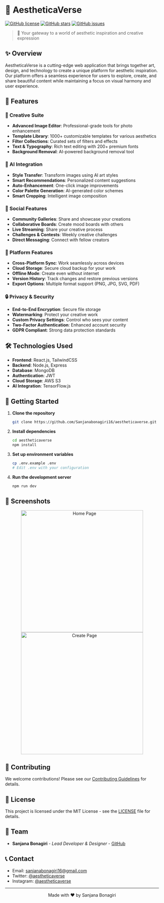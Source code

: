 # 🌟 AestheticaVerse

[![GitHub license](https://img.shields.io/github/license/Sanjanabonagiri16/aestheticaverse)](https://github.com/Sanjanabonagiri16/aestheticaverse/blob/main/LICENSE)
[![GitHub stars](https://img.shields.io/github/stars/Sanjanabonagiri16/aestheticaverse)](https://github.com/Sanjanabonagiri16/aestheticaverse/stargazers)
[![GitHub issues](https://img.shields.io/github/issues/Sanjanabonagiri16/aestheticaverse)](https://github.com/Sanjanabonagiri16/aestheticaverse/issues)

> 🎨 Your gateway to a world of aesthetic inspiration and creative expression

## ✨ Overview

AestheticaVerse is a cutting-edge web application that brings together art, design, and technology to create a unique platform for aesthetic inspiration. Our platform offers a seamless experience for users to explore, create, and share beautiful content while maintaining a focus on visual harmony and user experience.

## 🚀 Features

### 🎨 Creative Suite
- **Advanced Image Editor**: Professional-grade tools for photo enhancement
- **Template Library**: 1000+ customizable templates for various aesthetics
- **Filter Collections**: Curated sets of filters and effects
- **Text & Typography**: Rich text editing with 200+ premium fonts
- **Background Removal**: AI-powered background removal tool

### 🤖 AI Integration
- **Style Transfer**: Transform images using AI art styles
- **Smart Recommendations**: Personalized content suggestions
- **Auto-Enhancement**: One-click image improvements
- **Color Palette Generation**: AI-generated color schemes
- **Smart Cropping**: Intelligent image composition

### 👥 Social Features
- **Community Galleries**: Share and showcase your creations
- **Collaborative Boards**: Create mood boards with others
- **Live Streaming**: Share your creative process
- **Challenges & Contests**: Weekly creative challenges
- **Direct Messaging**: Connect with fellow creators

### 📱 Platform Features
- **Cross-Platform Sync**: Work seamlessly across devices
- **Cloud Storage**: Secure cloud backup for your work
- **Offline Mode**: Create even without internet
- **Version History**: Track changes and restore previous versions
- **Export Options**: Multiple format support (PNG, JPG, SVG, PDF)

### 🔒 Privacy & Security
- **End-to-End Encryption**: Secure file storage
- **Watermarking**: Protect your creative work
- **Custom Privacy Settings**: Control who sees your content
- **Two-Factor Authentication**: Enhanced account security
- **GDPR Compliant**: Strong data protection standards

## 🛠️ Technologies Used

- **Frontend**: React.js, TailwindCSS
- **Backend**: Node.js, Express
- **Database**: MongoDB
- **Authentication**: JWT
- **Cloud Storage**: AWS S3
- **AI Integration**: TensorFlow.js

## 🌈 Getting Started

1. **Clone the repository**
   ```bash
   git clone https://github.com/Sanjanabonagiri16/aestheticaverse.git
   ```

2. **Install dependencies**
   ```bash
   cd aestheticaverse
   npm install
   ```

3. **Set up environment variables**
   ```bash
   cp .env.example .env
   # Edit .env with your configuration
   ```

4. **Run the development server**
   ```bash
   npm run dev
   ```

## 📱 Screenshots

<div align="center">
  <img src="screenshots/home.png" alt="Home Page" width="400"/>
  <img src="screenshots/create.png" alt="Create Page" width="400"/>
</div>

## 🤝 Contributing

We welcome contributions! Please see our [Contributing Guidelines](CONTRIBUTING.md) for details.

## 📄 License

This project is licensed under the MIT License - see the [LICENSE](LICENSE) file for details.

## 👥 Team

- **Sanjana Bonagiri** - *Lead Developer & Designer* - [GitHub](https://github.com/Sanjanabonagiri16)

## 📞 Contact

- Email: sanjanabonagiri16@gmail.com
- Twitter: [@aestheticaverse](https://twitter.com/aestheticaverse)
- Instagram: [@aestheticaverse](https://instagram.com/aestheticaverse)

---

<div align="center">
  Made with ❤️ by Sanjana Bonagiri
</div>
